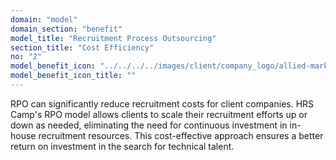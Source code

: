```yaml
---
domain: "model"
domain_section: "benefit"
model_title: "Recruitment Process Outsourcing"
section_title: "Cost Efficiency"
no: "2"
model_benefit_icon: "../../../../images/client/company_logo/allied-marketing.png"
model_benefit_icon_title: ""
---
```


RPO can significantly reduce recruitment costs for client companies. HRS Camp's RPO model allows clients to scale their recruitment efforts up or down as needed, eliminating the need for continuous investment in in-house recruitment resources. This cost-effective approach ensures a better return on investment in the search for technical talent.
